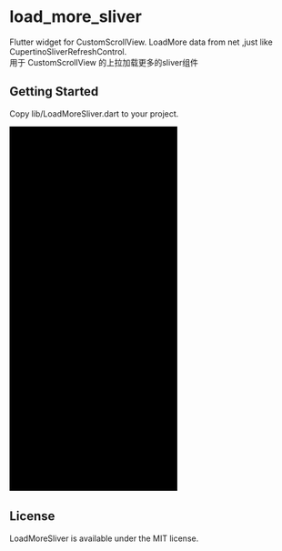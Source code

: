 # load_more_sliver

Flutter widget for CustomScrollView. LoadMore data from net ,just like CupertinoSliverRefreshControl.  
用于 CustomScrollView 的上拉加载更多的sliver组件
## Getting Started

Copy lib/LoadMoreSliver.dart to your project.

<img src="demo_show.gif" height="640" width="295"/>

## License
LoadMoreSliver is available under the MIT license.